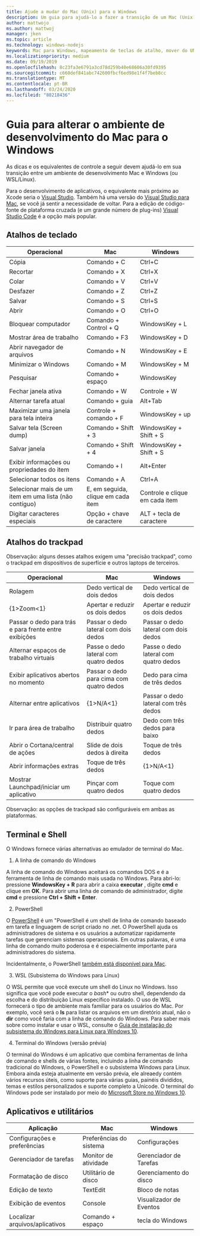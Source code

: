 ```yaml
---
title: Ajude a mudar do Mac (Unix) para o Windows
description: Um guia para ajudá-lo a fazer a transição de um Mac (Unix) para um ambiente de desenvolvimento do Windows, incluindo o mapeamento de teclas de atalho e uma breve visão geral dos conceitos que diferem entre Mac e Windows.
author: mattwojo
ms.author: mattwoj
manager: jken
ms.topic: article
ms.technology: windows-nodejs
keywords: Mac para Windows, mapeamento de teclas de atalho, mover do UNIX para o Windows, fazer a transição do Mac para o Windows, ajudar a mudar do MacBook para a superfície, como usar o Windows para um usuário Macintosh, alternando do Macintosh para o Windows, ajudar a alterar os ambientes de desenvolvimento, Mac OS X para o Windows, ajuda movendo do Mac para o PC
ms.localizationpriority: medium
ms.date: 09/19/2019
ms.openlocfilehash: 8c23fa3e6791a3cd78d259b40e68606a30fd9395
ms.sourcegitcommit: c660def841abc742600fbcf6ed98e1f4f7beb8cc
ms.translationtype: MT
ms.contentlocale: pt-BR
ms.lasthandoff: 03/24/2020
ms.locfileid: "80218436"
---
```

# <a name="guide-for-changing-your-dev-environment-from-mac-to-windows"></a>Guia para alterar o ambiente de desenvolvimento do Mac para o Windows

As dicas e os equivalentes de controle a seguir devem ajudá-lo em sua transição entre um ambiente de desenvolvimento Mac e Windows (ou WSL/Linux).

Para o desenvolvimento de aplicativos, o equivalente mais próximo ao Xcode seria o [Visual Studio](https://visualstudio.microsoft.com). Também há uma versão do [Visual Studio para Mac](https://visualstudio.microsoft.com/vs/mac/), se você já sentir a necessidade de voltar. Para a edição de código-fonte de plataforma cruzada (e um grande número de plug-ins) [Visual Studio Code](https://code.visualstudio.com/?wt.mc_id=DX_841432) é a opção mais popular.

## <a name="keyboard-shortcuts"></a>Atalhos de teclado

| **Operacional** | **Mac** | **Windows** |
|---------------|--------------------|---------------------|
| Cópia | Comando + C | Ctrl+C |
| Recortar | Comando + X | Ctrl+X |
| Colar | Comando + V | Ctrl+V |
| Desfazer | Comando + Z | Ctrl+Z |
| Salvar | Comando + S | Ctrl+S |
| Abrir | Comando + O | Ctrl+O |
| Bloquear computador | Comando + Control + Q | WindowsKey + L |
| Mostrar área de trabalho | Comando + F3 | WindowsKey + D |
| Abrir navegador de arquivos | Comando + N | WindowsKey + E |
| Minimizar o Windows | Comando + M | WindowsKey + M |
| Pesquisar | Comando + espaço | WindowsKey |
| Fechar janela ativa | Comando + W | Controle + W |
| Alternar tarefa atual | Comando + guia | Alt+Tab |
| Maximizar uma janela para tela inteira | Controle + comando + F | WindowsKey + up |
| Salvar tela (Screen dump) | Comando + Shift + 3 | WindowsKey + Shift + S |
| Salvar janela | Comando + Shift + 4 | WindowsKey + Shift + S |
| Exibir informações ou propriedades do item | Comando + I | Alt+Enter |
 | Selecionar todos os itens | Comando + A | Ctrl+A |
| Selecionar mais de um item em uma lista (não contíguo) | E, em seguida, clique em cada item | Controle e clique em cada item |
| Digitar caracteres especiais | Opção + chave de caractere | ALT + tecla de caractere|

## <a name="trackpad-shortcuts"></a>Atalhos do trackpad

Observação: alguns desses atalhos exigem uma "precisão trackpad", como o trackpad em dispositivos de superfície e outros laptops de terceiros.

 **Operacional** | **Mac** | **Windows** |
|---------------|--------------------|---------------------|
| Rolagem | Dedo vertical de dois dedos | Dedo vertical de dois dedos |
| {1&gt;Zoom&lt;1} | Apertar e reduzir os dois dedos | Apertar e reduzir os dois dedos |
| Passar o dedo para trás e para frente entre exibições | Passar o dedo lateral com dois dedos | Passar o dedo lateral com dois dedos |
| Alternar espaços de trabalho virtuais | Passe o dedo lateral com quatro dedos | Passe o dedo lateral com quatro dedos |
| Exibir aplicativos abertos no momento | Passar o dedo para cima com quatro dedos | Dedo para cima de três dedos |
| Alternar entre aplicativos | {1&gt;N/A&lt;1} | Passar o dedo lateral com três dedos |
| Ir para área de trabalho | Distribuir quatro dedos | Dedo com três dedos para baixo |
| Abrir o Cortana/central de ações | Slide de dois dedos à direita | Toque de três dedos |
| Abrir informações extras | Toque de três dedos | {1&gt;N/A&lt;1} |
|Mostrar Launchpad/iniciar um aplicativo | Pinçar com quatro dedos | Toque com quatro dedos |

Observação: as opções de trackpad são configuráveis em ambas as plataformas.

## <a name="terminal-and-shell"></a>Terminal e Shell

O Windows fornece várias alternativas ao emulador de terminal do Mac.

1. A linha de comando do Windows

A linha de comando do Windows aceitará os comandos DOS e é a ferramenta de linha de comando mais usada no Windows. Para abri-lo: pressione **WindowsKey + R** para abrir a caixa **executar** , digite **cmd** e clique em **OK**. Para abrir uma linha de comando de administrador, digite **cmd** e pressione **Ctrl + Shift + Enter**.

2. PowerShell

O [PowerShell](https://docs.microsoft.com/powershell/scripting/overview?view=powershell-6) é um "PowerShell é um shell de linha de comando baseado em tarefa e linguagem de script criado no .net. O PowerShell ajuda os administradores de sistema e os usuários a automatizar rapidamente tarefas que gerenciam sistemas operacionais. Em outras palavras, é uma linha de comando muito poderosa e é especialmente importante para administradores do sistema.

Incidentalmente, o PowerShell [também está disponível para Mac](https://docs.microsoft.com/powershell/scripting/install/installing-powershell-core-on-macos?view=powershell-6).

3. WSL (Subsistema do Windows para Linux)

O WSL permite que você execute um shell do Linux no Windows. Isso significa que você pode executar o *bash** ou outro shell, dependendo da escolha e do distribuição Linux específico instalado. O uso de WSL fornecerá o tipo de ambiente mais familiar para os usuários do Mac. Por exemplo, você será o **ls** para listar os arquivos em um diretório atual, não o **dir** como você faria com a linha de comando do Windows. Para saber mais sobre como instalar e usar o WSL, consulte o [Guia de instalação do subsistema do Windows para Linux para Windows 10](https://docs.microsoft.com/windows/wsl/install-win10).

4. Terminal do Windows (versão prévia)

O terminal do Windows é um aplicativo que combina ferramentas de linha de comando e shells de várias fontes, incluindo a linha de comando tradicional do Windows, o PowerShell e o subsistema Windows para Linux. Embora ainda esteja atualmente em versão prévia, ele alreaedy contém vários recursos úteis, como suporte para várias guias, painéis divididos, temas e estilos personalizados e suporte completo a Unicode. O terminal do Windows pode ser instalado por meio do [Microsoft Store no Windows 10](https://www.microsoft.com/en-us/p/windows-terminal-preview/9n0dx20hk701?activetab=pivot:overviewtab).

## <a name="apps-and-utilities"></a>Aplicativos e utilitários

 **Aplicação** | **Mac** | **Windows** |
|---------------|--------------------|---------------------|
| Configurações e preferências | Preferências do sistema | Configurações |
| Gerenciador de tarefas | Monitor de atividade | Gerenciador de Tarefas |
| Formatação de disco | Utilitário de disco | Gerenciamento do disco |
| Edição de texto | TextEdit | Bloco de notas |
| Exibição de eventos | Console | Visualizador de Eventos |
| Localizar arquivos/aplicativos | Comando + espaço | tecla do Windows |
